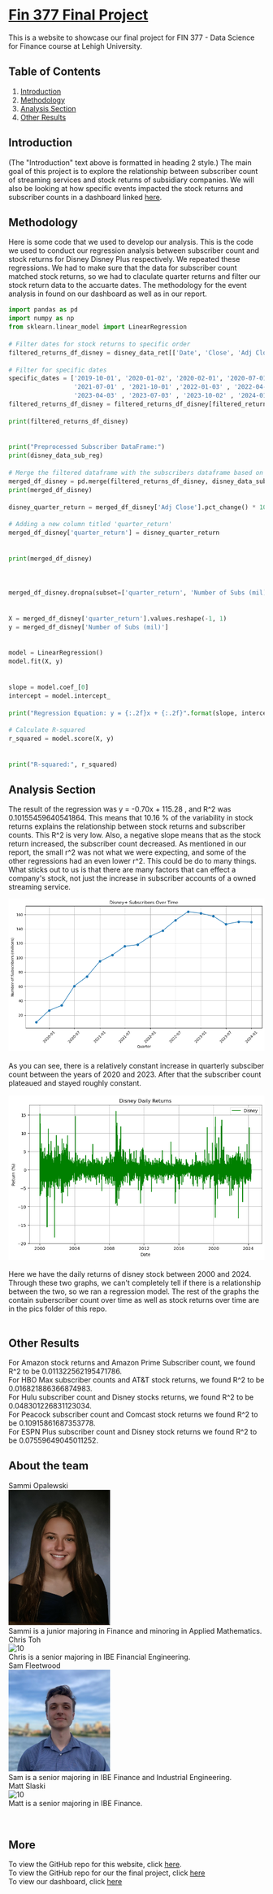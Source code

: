 # [Fin 377 Final Project](https://sammiopalewski.github.io/FinalProjectWebsite/)

This is a website to showcase our final project for FIN 377 - Data Science for Finance course at Lehigh University.



## Table of Contents
1. [Introduction](#introduction)
2. [Methodology](#meth)
4. [Analysis Section](#section3)
5. [Other Results](#summary)

## Introduction  <a name="introduction"></a>

(The "Introduction" text above is formatted in heading 2 style.) The main goal of this project is to explore the relationship between subscriber count of streaming services and stock returns of subsidiary companies. We will also be looking at how specific events impacted the stock returns and subscriber counts in a dashboard linked [here](https://finalproject-bt8gkfbzkptf7gkk8yhyka.streamlit.app/).   

## Methodology <a name="meth"></a>

Here is some code that we used to develop our analysis. This is the code we used to conduct our regression analysis between subscriber count and stock returns for Disney Disney Plus respectively. We repeated these regressions. We had to make sure that the data for subscriber count matched stock returns, so we had to claculate quarter returns and filter our stock return data to the accuarte dates. The methodology for the event analysis in found on our dashboard as well as in our report. 



```python
import pandas as pd
import numpy as np
from sklearn.linear_model import LinearRegression

# Filter dates for stock returns to specific order
filtered_returns_df_disney = disney_data_ret[['Date', 'Close', 'Adj Close']]

# Filter for specific dates
specific_dates = ['2019-10-01', '2020-01-02', '2020-02-01', '2020-07-01', '2020-10-01' , '2021-01-04' , '2021-04-01' , 
                  '2021-07-01' , '2021-10-01' ,'2022-01-03' , '2022-04-01' , '2022-07-01' , '2022-10-03' , '2023-01-03'
                  '2023-04-03' , '2023-07-03' , '2023-10-02' , '2024-01-02']
filtered_returns_df_disney = filtered_returns_df_disney[filtered_returns_df_disney['Date'].isin(specific_dates)]

print(filtered_returns_df_disney)


print("Preprocessed Subscriber DataFrame:")
print(disney_data_sub_reg)

# Merge the filtered dataframe with the subscribers dataframe based on the date column
merged_df_disney = pd.merge(filtered_returns_df_disney, disney_data_sub_reg, on='Date', how='inner')
print(merged_df_disney)

disney_quarter_return = merged_df_disney['Adj Close'].pct_change() * 100

# Adding a new column titled 'quarter_return'
merged_df_disney['quarter_return'] = disney_quarter_return


print(merged_df_disney)



merged_df_disney.dropna(subset=['quarter_return', 'Number of Subs (mil)'], inplace=True)


X = merged_df_disney['quarter_return'].values.reshape(-1, 1)
y = merged_df_disney['Number of Subs (mil)']


model = LinearRegression()
model.fit(X, y)


slope = model.coef_[0]
intercept = model.intercept_

print("Regression Equation: y = {:.2f}x + {:.2f}".format(slope, intercept))

# Calculate R-squared
r_squared = model.score(X, y)


print("R-squared:", r_squared)
```

## Analysis Section <a name="section3"></a>
The result of the regression was  y = -0.70x + 115.28 , and R^2 was 0.10155459640541864. This means that 10.16 % of the variability in stock returns explains the relationship between stock returns and subscriber counts. This R^2 is very low. Also, a negative slope means that as the stock return increased, the subscriber count decreased. As mentioned in our report, the small r^2 was not what we were expecting, and some of the other regressions had an even lower r^2. This could be do to many things. What sticks out to us is that there are many factors that can effect a company's stock, not just the increase in subscriber accounts of a owned streaming service. 

![](pics/Disney_+_Subs_Graph.png)
<br><br>
As you can see, there is a relatively constant increase in quarterly subsciber count between the years of 2020 and 2023. After that the subscriber count plateaued and stayed roughly constant. 
<br><br>
![](pics/Disney_Daily_Ret_Graph.png)
<br><br>
Here we have the daily returns of disney stock between 2000 and 2024. Through these two graphs, we can't completely tell if there is a relationship between the two, so we ran a regression model. The rest of the graphs the contain suberscriber count over time as well as stock returns over time are in the pics folder of this repo. 
<br><br>

## Other Results <a name="summary"></a>
For Amazon stock returns and Amazon Prime Subscriber count, we found R^2 to be 0.011322562195471786. 
<br>
For HBO Max subscriber counts and AT&T stock returns, we found R^2 to be 0.016821886366874983. 
<br>
For Hulu subscriber count and Disney stocks returns, we found R^2 to be 0.048301226831123034. 
<br>
For Peacock subscriber count and Comcast stock returns we found R^2 to be 0.10915861687353778.
<br>
For ESPN Plus subscriber count and Disney stock returns we found R^2 to be 0.07559649045011252.
<br>


## About the team
Sammi Opalewski 
<br>
<img src="pics/IMG_0565 (1).JPEG" alt="10" width="200"/>
<br>
Sammi is a junior majoring in Finance and minoring in Applied Mathematics. 
<br>
Chris Toh
<br>
<img src="pics/Headshot.png" alt="10" width="200"/>
<br>
Chris is a senior majoring in IBE Financial Engineering.
<br>
Sam Fleetwood
<br>
<img src="pics/LinkedInpfp.png" alt="10" width="200"/>
<br>
Sam is a senior majoring in IBE Finance and Industrial Engineering. 
<br>
Matt Slaski
<br>
<img src="pics/Professional Headshot.png" alt="10" width="200"/>
<br>
Matt is a senior majoring in IBE Finance. 

<br>


## More 

To view the GitHub repo for this website, click [here](https://github.com/sammiopalewski/FinalProjectWebsite).
<br>
To view the GitHub repo for our the final project, click [here](https://github.com/sammiopalewski/Final_Project)
<br>
To view our dashboard, click [here](https://finalproject-bt8gkfbzkptf7gkk8yhyka.streamlit.app/)

